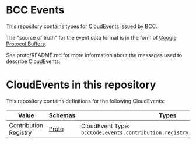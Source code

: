# BCC Events

This repository contains types for [CloudEvents](https://cloudevents.io) issued by BCC.

The "source of truth" for the event data format is in the form of [Google Protocol Buffers](https://github.com/protocolbuffers/protobuf).

See proto/README.md for more information about the messages used to describe CloudEvents.

# CloudEvents in this repository
This repository contains definitions for the following CloudEvents:

| Value | Schemas | Types                                                                         |
|-------|---------|-------------------------------------------------------------------------------|
| Contribution Registry| [Proto](proto/events/contribution/registry/v1/events.proto) | CloudEvent Type: `bccCode.events.contribution.registry.v1.ObjectCreatedEvent` |
~~~~